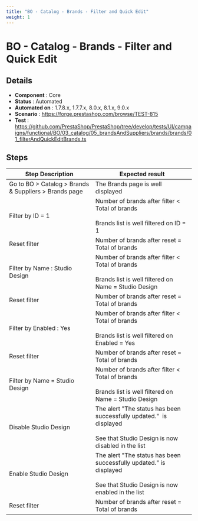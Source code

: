 ```yaml
---
title: "BO - Catalog - Brands - Filter and Quick Edit"
weight: 1
---
```


# BO - Catalog - Brands - Filter and Quick Edit
## Details
* **Component** : Core
* **Status** : Automated
* **Automated on** : 1.7.8.x, 1.7.7.x, 8.0.x, 8.1.x, 9.0.x
* **Scenario** : https://forge.prestashop.com/browse/TEST-815
* **Test** : https://github.com/PrestaShop/PrestaShop/tree/develop/tests/UI/campaigns/functional/BO/03_catalog/05_brandsAndSuppliers/brands/brands/01_filterAndQuickEditBrands.ts

## Steps
| Step Description | Expected result |
| ----- | ----- |
| Go to BO > Catalog > Brands & Suppliers > Brands page | The Brands page is well displayed |
| Filter by ID = 1 | Number of brands after filter < Total of brands<br><br>Brands list is well filtered on ID = 1 |
| Reset filter | Number of brands after reset = Total of brands |
| Filter by Name : Studio Design | Number of brands after filter < Total of brands<br><br>Brands list is well filtered on Name = Studio Design |
| Reset filter | Number of brands after reset = Total of brands |
| Filter by Enabled : Yes | Number of brands after filter < Total of brands<br><br>Brands list is well filtered on Enabled = Yes |
| Reset filter | Number of brands after reset = Total of brands |
| Filter by Name = Studio Design | Number of brands after filter < Total of brands<br><br>Brands list is well filtered on Name = Studio Design |
| Disable Studio Design | The alert "The status has been successfully updated."  is displayed<br><br>See that Studio Design is now disabled in the list |
| Enable Studio Design | The alert "The status has been successfully updated." is displayed<br><br>See that Studio Design is now enabled in the list |
| Reset filter | Number of brands after reset = Total of brands |
